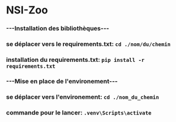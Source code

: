 # NSI-Zoo

### ---Installation des bibliothèques---
### se déplacer vers le requirements.txt: ```cd ./nom/du/chemin```
### installation du requirements.txt: ```pip install -r requirements.txt```

### ---Mise en place de l'environement---
### se déplacer vers l'environement: ```cd ./nom_du_chemin```
### commande pour le lancer: ```.venv\Scripts\activate```

